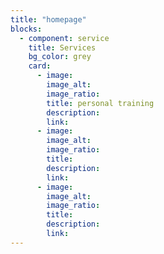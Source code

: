 ```yaml
---
title: "homepage"
blocks:
  - component: service
    title: Services
    bg_color: grey
    card:
      - image:
        image_alt:
        image_ratio:
        title: personal training
        description:
        link:
      - image:
        image_alt:
        image_ratio:
        title:
        description:
        link:
      - image:
        image_alt:
        image_ratio:
        title:
        description:
        link:
---
```


